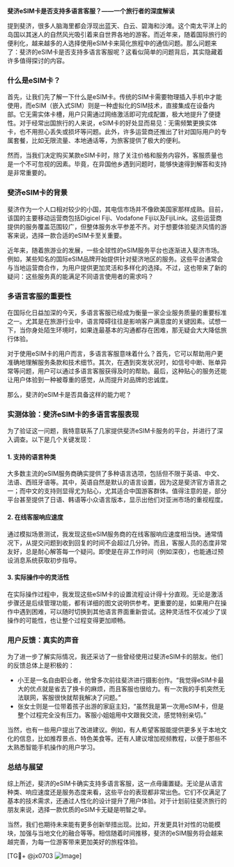 **斐济eSIM卡是否支持多语言客服？——一个旅行者的深度解读**

提到斐济，很多人脑海里都会浮现出蓝天、白云、碧海和沙滩。这个南太平洋上的岛国以其迷人的自然风光吸引着来自世界各地的游客。而近年来，随着国际旅行的便利化，越来越多的人选择使用eSIM卡来简化旅程中的通信问题。那么问题来了：斐济的eSIM卡是否支持多语言客服呢？这看似简单的问题背后，其实隐藏着许多值得探讨的内容。

### 什么是eSIM卡？

首先，让我们先了解一下什么是eSIM卡。传统的SIM卡需要物理插入手机中才能使用，而eSIM（嵌入式SIM）则是一种虚拟化的SIM技术，直接集成在设备内部。它无需实体卡槽，用户只需通过网络激活即可完成配置，极大地提升了便捷性。对于经常出国旅行的人来说，eSIM卡的好处显而易见：无需频繁更换实体卡，也不用担心丢失或损坏等问题。此外，许多运营商还推出了针对国际用户的专属套餐，比如无限流量、本地通话等，为旅客提供了极大的便利。

然而，当我们决定购买某款eSIM卡时，除了关注价格和服务内容外，客服质量也是一个不可忽视的因素。毕竟，在异国他乡遇到问题时，能够快速得到解答和支持是非常重要的。

### 斐济eSIM卡的背景

斐济作为一个人口相对较少的小国，其电信市场并不像欧美国家那样成熟。目前，该国的主要移动运营商包括Digicel Fiji、Vodafone Fiji以及FijiLink。这些运营商提供的服务覆盖范围较广，但整体服务水平参差不齐。对于想要体验斐济风情的游客来说，选择一款合适的eSIM卡至关重要。

近年来，随着旅游业的发展，一些全球性的eSIM服务平台也逐渐进入斐济市场。例如，某些知名的国际eSIM品牌开始提供针对斐济地区的服务。这些平台通常会与当地运营商合作，为用户提供更加灵活和多样化的选择。不过，这也带来了新的疑问：这些服务真的能满足不同语言使用者的需求吗？

### 多语言客服的重要性

在国际化日益加深的今天，多语言客服已经成为衡量一家企业服务质量的重要标准之一。尤其是在旅游行业中，语言障碍往往是影响客户满意度的关键因素。试想一下，当你身处陌生环境时，如果连最基本的沟通都存在困难，那无疑会大大降低旅行体验。

对于使用eSIM卡的用户而言，多语言客服意味着什么？首先，它可以帮助用户更准确地理解服务条款和技术细节。其次，在遇到突发状况时，如信号中断、账单异常等问题，用户可以通过多语言客服获得及时的帮助。最后，这种贴心的服务还能让用户体验到一种被尊重的感觉，从而提升对品牌的忠诚度。

那么，斐济的eSIM卡是否具备这样的能力呢？

### 实测体验：斐济eSIM卡的多语言客服表现

为了验证这一问题，我特意联系了几家提供斐济eSIM卡服务的平台，并进行了深入调查。以下是几个关键发现：

#### 1. **支持的语言种类**
大多数主流的eSIM服务商确实提供了多种语言选项，包括但不限于英语、中文、法语、西班牙语等。其中，英语自然是默认的语言设置，因为这是斐济官方语言之一；而中文的支持则显得尤为贴心，尤其适合中国游客群体。值得注意的是，部分平台甚至提供了日语、韩语等小众语言版本，显示出他们对亚洲市场的重视程度。

#### 2. **在线客服响应速度**
通过模拟场景测试，我发现这些eSIM服务商的在线客服响应速度相当快。通常情况下，从提交问题到收到回复的时间不会超过几分钟。而且，客服人员的态度非常友好，总是耐心解答每一个疑问。即使是在非工作时间（例如深夜），也能通过预设消息系统获取初步指导。

#### 3. **实际操作中的灵活性**
在实际操作过程中，我发现这些eSIM卡的设置流程设计得十分直观。无论是激活步骤还是后续管理功能，都有详细的图文说明供参考。更重要的是，如果用户在操作中遇到困难，可以随时切换到其他语言界面重新尝试。这种灵活性不仅减少了误操作的可能性，也让整个过程变得更加顺畅。

### 用户反馈：真实的声音

为了进一步了解实际情况，我还采访了一些曾经使用过斐济eSIM卡的朋友。他们的反馈总体上是积极的：

- 小王是一名自由职业者，他曾多次前往斐济进行摄影创作。“我觉得eSIM卡最大的优点就是省去了换卡的麻烦，而且客服也很给力。有一次我的手机突然无法联网，客服很快就帮我解决了问题。”
- 张女士则是一位带着孩子出游的家庭主妇，“虽然我是第一次用eSIM卡，但是整个过程完全没有压力。客服小姐姐用中文跟我交流，感觉特别亲切。”

当然，也有一些用户提出了改进建议。例如，有人希望客服能提供更多关于本地文化的信息，比如推荐景点、特色美食等。还有人建议增加视频教程，以便于那些不太熟悉智能手机操作的用户学习。

### 总结与展望

综上所述，斐济的eSIM卡确实支持多语言客服，这一点毋庸置疑。无论是从语言种类、响应速度还是服务态度来看，这些平台的表现都非常出色。它们不仅满足了基本的技术需求，还通过人性化的设计提升了用户体验。对于计划前往斐济旅行的朋友来说，选择一款优质的eSIM卡无疑是明智之举。

当然，我们也期待未来能有更多创新举措出现。比如，开发更具针对性的功能模块，加强与当地文化的融合等等。相信随着时间推移，斐济的eSIM服务将会越来越完善，为每一位游客带来更加美好的旅程体验。

[TG💪+ @jx0703 ![Image](https://github.com/user-attachments/assets/dbca1d08-cadb-493c-b0ec-ad6f7a83f270)]